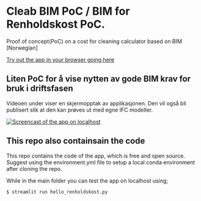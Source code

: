 # Cleab BIM PoC / BIM for Renholdskost PoC.

Proof of concept(PoC) on a cost for cleaning calculator based on BIM [Norwegian]

[Try out the app in your browser going here](https://share.streamlit.io/mok-see/cleanbimpoc/main/hello_renholdskost.py)

## Liten PoC for å vise nytten av gode BIM krav for bruk i driftsfasen

Videoen under viser en skjermopptak av applikasjonen. Den vil også bli publisert slik at den kan prøves ut med egne IFC modeller.


[![Screencast of the app on localhost](https://i9.ytimg.com/vi_webp/MZTUgKKT0ac/mqdefault.webp?v=61ba30ab&sqp=CKTh6I0G&rs=AOn4CLCasCZLavD76nwran8nZ_WcIml84Q)](https://www.youtube.com/embed/MZTUgKKT0ac)

## This repo also containsain the code

This repo contains the code of the app, which is free and open source. Suggest using the environment.yml file to setup a local conda environment after cloning the repo.

While in the main folder you can test the app on localhost using;

```bash
$ streamlit run hello_renholdskost.py
```
